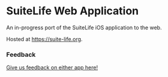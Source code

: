 # SuiteLife Web Application

An in-progress port of the SuiteLife iOS application to the web.

Hosted at <a href="https://suite-life.org" target="_blank">https://suite-life.org</a>.

### Feedback
[Give us feedback on either app here!](https://goo.gl/forms/LkvzfS554y7gcSf43)
